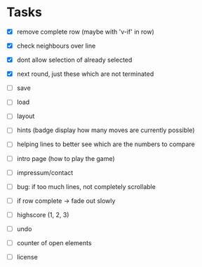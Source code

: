 # Tasks

- [x] remove complete row (maybe with 'v-if' in row)
- [x] check neighbours over line
- [x] dont allow selection of already selected
- [x] next round, just these which are not terminated
- [ ] save
- [ ] load
- [ ] layout
- [ ] hints (badge display how many moves are currently possible)
- [ ] helping lines to better see which are the numbers to compare
- [ ] intro page (how to play the game)
- [ ] impressum/contact
- [ ] bug: if too much lines, not completely scrollable
- [ ] if row complete -> fade out slowly
- [ ] highscore (1, 2, 3)
- [ ] undo
- [ ] counter of open elements
- [ ] license

